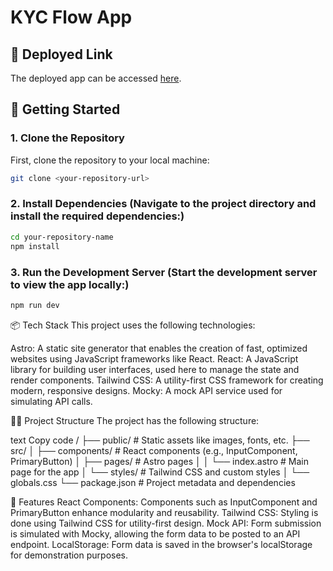 # KYC Flow App

## 🚀 Deployed Link

The deployed app can be accessed [here](https://kyc-flow.netlify.app/).

## 🚀 Getting Started

### 1. Clone the Repository

First, clone the repository to your local machine:

```sh
git clone <your-repository-url>


```
### 2. Install Dependencies (Navigate to the project directory and install the required dependencies:)
```sh
cd your-repository-name
npm install
```

### 3.  Run the Development Server (Start the development server to view the app locally:)
```sh
npm run dev
```




📦 Tech Stack
This project uses the following technologies:

Astro: A static site generator that enables the creation of fast, optimized websites using JavaScript frameworks like React.
React: A JavaScript library for building user interfaces, used here to manage the state and render components.
Tailwind CSS: A utility-first CSS framework for creating modern, responsive designs.
Mocky: A mock API service used for simulating API calls.

🧑‍💻 Project Structure
The project has the following structure:

text
Copy code
/
├── public/                # Static assets like images, fonts, etc.
├── src/
│   ├── components/        # React components (e.g., InputComponent, PrimaryButton)
│   ├── pages/             # Astro pages
│   │   └── index.astro    # Main page for the app
│   └── styles/            # Tailwind CSS and custom styles
│       └── globals.css
└── package.json           # Project metadata and dependencies

📑 Features
React Components: Components such as InputComponent and PrimaryButton enhance modularity and reusability.
Tailwind CSS: Styling is done using Tailwind CSS for utility-first design.
Mock API: Form submission is simulated with Mocky, allowing the form data to be posted to an API endpoint.
LocalStorage: Form data is saved in the browser's localStorage for demonstration purposes.




